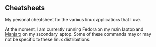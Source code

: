 ## Cheatsheets

My personal cheatsheet for the various linux applications that I use. 

At the moment, I am currently running [Fedora](https://getfedora.org/) on my main laptop and [Manjaro](https://manjaro.org/) on my secondary laptop. Some of these commands may or may not be specific to these linux distributions.
